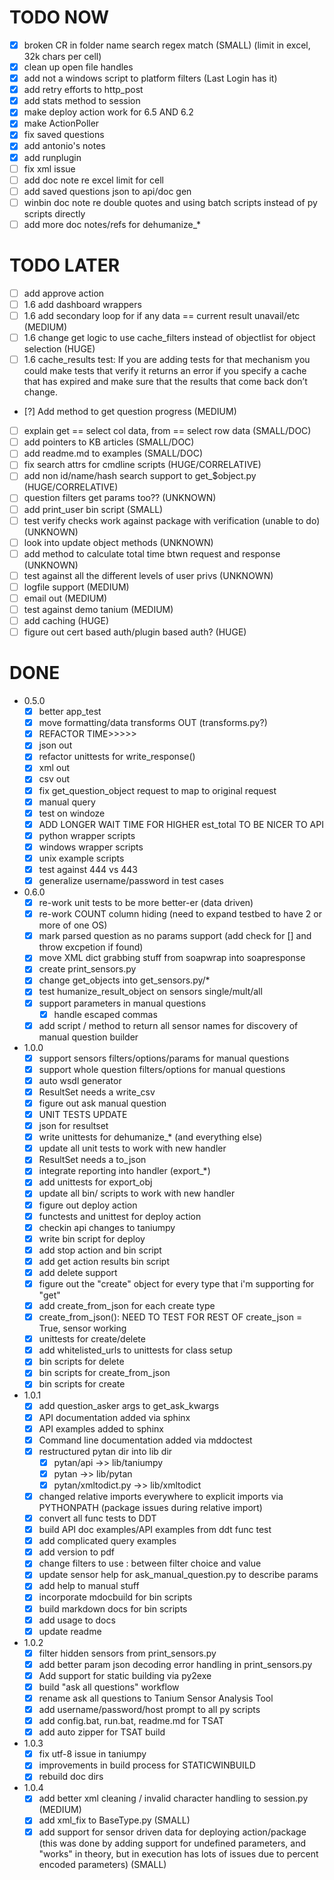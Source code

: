 # TODO NOW
  * [X] broken CR in folder name search regex match (SMALL) (limit in excel, 32k chars per cell)
  * [X] clean up open file handles
  * [X] add not a windows script to platform filters (Last Login has it)
  * [X] add retry efforts to http_post
  * [X] add stats method to session
  * [X] make deploy action work for 6.5 AND 6.2
  * [X] make ActionPoller
  * [X] fix saved questions
  * [X] add antonio's notes
  * [X] add runplugin
  * [ ] fix xml issue
  * [ ] add doc note re excel limit for cell
  * [ ] add saved questions json to api/doc gen
  * [ ] winbin doc note re double quotes and using batch scripts instead of py scripts directly
  * [ ] add more doc notes/refs for dehumanize_*

# TODO LATER
  * [ ] add approve action 
  * [ ] 1.6 add dashboard wrappers
  * [ ] 1.6 add secondary loop for if any data == current result unavail/etc (MEDIUM)
  * [ ] 1.6 change get logic to use cache_filters instead of objectlist for object selection (HUGE)
  * [ ] 1.6 cache_results test: If you are adding tests for that mechanism you could make tests that verify it returns an error if you specify a cache that has expired and make sure that the results that come back don’t change.
  * [?] Add method to get question progress (MEDIUM)
  * [ ] explain get == select col data, from == select row data (SMALL/DOC)
  * [ ] add pointers to KB articles (SMALL/DOC)
  * [ ] add readme.md to examples (SMALL/DOC)
  * [ ] fix search attrs for cmdline scripts (HUGE/CORRELATIVE)
  * [ ] add non id/name/hash search support to get_$object.py (HUGE/CORRELATIVE)
  * [ ] question filters get params too?? (UNKNOWN)
  * [ ] add print_user bin script (SMALL)
  * [ ] test verify checks work against package with verification (unable to do) (UNKNOWN)
  * [ ] look into update object methods (UNKNOWN)
  * [ ] add method to calculate total time btwn request and response (UNKNOWN)
  * [ ] test against all the different levels of user privs (UNKNOWN)
  * [ ] logfile support (MEDIUM)
  * [ ] email out (MEDIUM)
  * [ ] test against demo tanium (MEDIUM)
  * [ ] add caching (HUGE)
  * [ ] figure out cert based auth/plugin based auth? (HUGE)

# DONE
  * 0.5.0
    * [X] better app_test
    * [X] move formatting/data transforms OUT (transforms.py?)
    * [X] REFACTOR TIME>>>>>
    * [X] json out
    * [X] refactor unittests for write_response()
    * [X] xml out
    * [X] csv out
    * [X] fix get_question_object request to map to original request
    * [X] manual query
    * [X] test on windoze
    * [X] ADD LONGER WAIT TIME FOR HIGHER est_total TO BE NICER TO API
    * [X] python wrapper scripts
    * [X] windows wrapper scripts
    * [X] unix example scripts
    * [X] test against 444 vs 443
    * [X] generalize username/password in test cases
  * 0.6.0
    * [X] re-work unit tests to be more better-er (data driven)
    * [X] re-work COUNT column hiding (need to expand testbed to have 2 or more  of one OS)
    * [X] mark parsed question as no params support (add check for [] and throw  excpetion if found)
    * [X] move XML dict grabbing stuff from soapwrap into soapresponse
    * [X] create print_sensors.py
    * [X] change get_objects into get_sensors.py/*
    * [X] test humanize_result_object on sensors single/mult/all
    * [X] support parameters in manual questions
      * [X] handle escaped commas
    * [X] add script / method to return all sensor names for discovery of manual question builder
  * 1.0.0
    * [X] support sensors filters/options/params for manual questions
    * [X] support whole question filters/options for manual questions
    * [X] auto wsdl generator
    * [X] ResultSet needs a write_csv
    * [X] figure out ask manual question
    * [X] UNIT TESTS UPDATE
    * [X] json for resultset
    * [X] write unittests for dehumanize_* (and everything else)
    * [X] update all unit tests to work with new handler
    * [X] ResultSet needs a to_json
    * [X] integrate reporting into handler (export_*)
    * [X] add unittests for export_obj
    * [X] update all bin/ scripts to work with new handler
    * [X] figure out deploy action
    * [X] functests and unittest for deploy action
    * [X] checkin api changes to taniumpy
    * [X] write bin script for deploy
    * [X] add stop action and bin script
    * [X] add get action results bin script
    * [X] add delete support
    * [X] figure out the "create" object for every type that i'm supporting for "get"
    * [X] add create_from_json for each create type
    * [X] create_from_json(): NEED TO TEST FOR REST OF create_json = True, sensor working
    * [X] unittests for create/delete
    * [X] add whitelisted_urls to unittests for class setup
    * [X] bin scripts for delete
    * [X] bin scripts for create_from_json
    * [X] bin scripts for create
  * 1.0.1
    * [X] add question_asker args to get_ask_kwargs
    * [X] API documentation added via sphinx
    * [X] API examples added to sphinx
    * [X] Command line documentation added via mddoctest
    * [X] restructured pytan dir into lib dir
      * [X] pytan/api ->> lib/taniumpy
      * [X] pytan ->> lib/pytan
      * [X] pytan/xmltodict.py ->> lib/xmltodict
    * [X] changed relative imports everywhere to explicit imports via PYTHONPATH (package issues during relative import)
    * [X] convert all func tests to DDT
    * [X] build API doc examples/API examples from ddt func test
    * [X] add complicated query examples
    * [X] add version to pdf
    * [X] change filters to use : between filter choice and value
    * [X] update sensor help for ask_manual_question.py to describe params
    * [X] add help to manual stuff
    * [X] incorporate mdocbuild for bin scripts
    * [X] build markdown docs for bin scripts
    * [X] add usage to docs
    * [X] update readme
  * 1.0.2
    * [X] filter hidden sensors from print_sensors.py
    * [X] add better param json decoding error handling in print_sensors.py
    * [X] Add support for static building via py2exe
    * [X] build "ask all questions" workflow
    * [X] rename ask all questions to Tanium Sensor Analysis Tool
    * [X] add username/password/host prompt to all py scripts
    * [X] add config.bat, run.bat, readme.md for TSAT
    * [X] add auto zipper for TSAT build
  * 1.0.3
    * [X] fix utf-8 issue in taniumpy
    * [X] improvements in build process for STATICWINBUILD
    * [X] rebuild doc dirs
  * 1.0.4
    * [X] add better xml cleaning / invalid character handling to session.py (MEDIUM)
    * [X] add xml_fix to BaseType.py (SMALL)
    * [X] add support for sensor driven data for deploying action/package (this was done by adding support for undefined parameters, and "works" in theory, but in execution has lots of issues due to percent encoded parameters) (SMALL)
